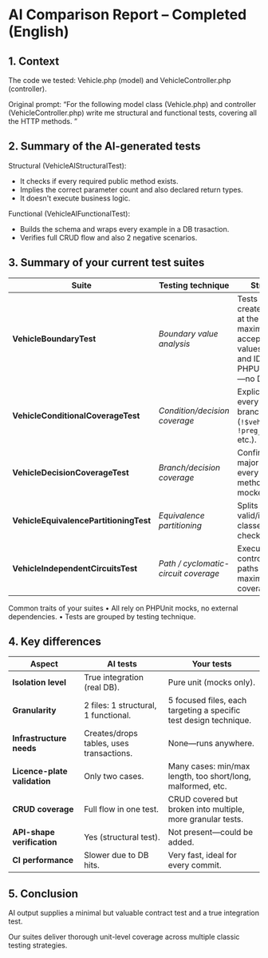 # AI Comparison Report – Completed (English)
## 1. Context
The code we tested: Vehicle.php (model) and VehicleController.php (controller).

Original prompt: “For the following model class (Vehicle.php) and controller (VehicleController.php) write me structural and functional tests, covering all the HTTP methods. ”

## 2. Summary of the AI-generated tests
Structural (VehicleAIStructuralTest):
- It checks if every required public method exists.
- Implies the correct parameter count and also declared return types.
- It doesn't execute business logic.
  
Functional (VehicleAIFunctionalTest):
- Builds the schema and wraps every example in a DB trasaction.
- Verifies full CRUD flow and also 2 negative scenarios.

## 3. Summary of your current test suites
| Suite                                  | Testing technique                    | Strengths                                                                                                             |
| -------------------------------------- | ------------------------------------ | --------------------------------------------------------------------------------------------------------------------- |
| **VehicleBoundaryTest**                | *Boundary value analysis*            | Tests create/get/delete at the minimum & maximum acceptable values (plates and IDs) using PHPUnit mocks—no DB needed. |
| **VehicleConditionalCoverageTest**     | *Condition/decision coverage*        | Explicitly drives every boolean branch (`!$vehicle`, `!preg_match` etc.).                                             |
| **VehicleDecisionCoverageTest**        | *Branch/decision coverage*           | Confirms each major branch in every controller method (all mocked).                                                   |
| **VehicleEquivalencePartitioningTest** | *Equivalence partitioning*           | Splits inputs into valid/invalid classes and checks each.                                                             |
| **VehicleIndependentCircuitsTest**     | *Path / cyclomatic-circuit coverage* | Executes distinct control-flow paths for maximum coverage.                                                            |

Common traits of your suites
• All rely on PHPUnit mocks, no external dependencies.
• Tests are grouped by testing technique.

## 4. Key differences
| Aspect                       | AI tests                                 | Your tests                                                        |
| ---------------------------- | ---------------------------------------- | ----------------------------------------------------------------- |
| **Isolation level**          | True integration (real DB).              | Pure unit (mocks only).                                           |
| **Granularity**              | 2 files: 1 structural, 1 functional.     | 5 focused files, each targeting a specific test design technique. |
| **Infrastructure needs**     | Creates/drops tables, uses transactions. | None—runs anywhere.                                               |
| **Licence-plate validation** | Only two cases.                          | Many cases: min/max length, too short/long, malformed, etc.       |
| **CRUD coverage**            | Full flow in one test.                   | CRUD covered but broken into multiple, more granular tests.       |
| **API-shape verification**   | Yes (structural test).                   | Not present—could be added.                                       |
| **CI performance**           | Slower due to DB hits.                   | Very fast, ideal for every commit.                                |

## 5. Conclusion
AI output supplies a minimal but valuable contract test and a true integration test.

Our suites deliver thorough unit-level coverage across multiple classic testing strategies.

